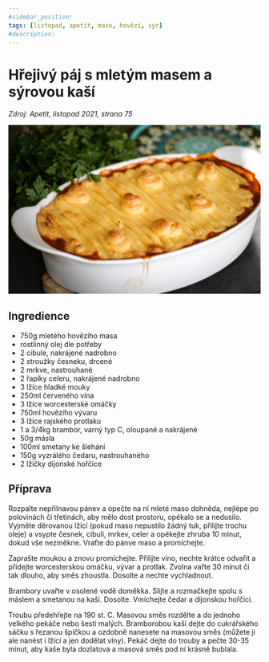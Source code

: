 ```yaml
---
#sidebar_position: 
tags: [listopad, apetit, maso, hovězí, sýr]
#description:
---
```


# Hřejivý páj s mletým masem a sýrovou kaší

_Zdroj: Apetit, listopad 2021, strana 75_

![Hrejivy paj](/img/hrejivy-paj.jpeg)

## Ingredience

* 750g mletého hovězího masa
* rostlinný olej dle potřeby
* 2 cibule, nakrájené nadrobno
* 2 stroužky česneku, drcené
* 2 mrkve, nastrouhané
* 2 řapíky celeru, nakrájené nadrobno
* 3 lžíce hladké mouky
* 250ml červeného vína 
* 3 lžíce worcesterské omáčky
* 750ml hovězího vývaru
* 3 lžíce rajského protlaku
* 1 a 3/4kg brambor, varný typ C, oloupané a nakrájené
* 50g másla
* 100ml smetany ke šlehání
* 150g vyzrálého čedaru, nastrouhaného
* 2 lžičky dijonské hořčice

## Příprava

Rozpalte nepřilnavou pánev a opečte na ní mleté maso dohněda, nejlépe po polovinách či třetinách, aby mělo dost prostoru, opékalo se a nedusilo.
Vyjměte děrovanou lžící (pokud maso nepustilo žádný tuk, přilijte trochu oleje) a vsypte česnek, cibuli, mrkev, celer a opékejte zhruba 10 minut, dokud vše nezměkne. Vraťte do pánve maso a promíchejte.

Zaprašte moukou a znovu promíchejte.
Přilijte víno, nechte krátce odvařit a přidejte worcesterskou omáčku, vývar a protlak.
Zvolna vařte 30 minut či tak dlouho, aby směs zhoustla.
Dosolte a nechte vychladnout.

Brambory uvařte v osolené vodě doměkka. Slijte a rozmačkejte spolu s máslem a smetanou na kaši. Dosolte. Vmíchejte čedar a dijonskou hořčici.

Troubu předehřejte na 190 st. C.
Masovou směs rozdělte a do jednoho velkého pekáče nebo šesti malých.
Bramborobou kaši dejte do cukrářského sáčku s řezanou špičkou a ozdobně nanesete na masovou směs (můžete ji ale nanést i lžící a jen dodělat vlny).
Pekáč dejte do trouby a pečte 30-35 minut, aby kaše byla dozlatova a masová směs pod ní krásně bublala.
